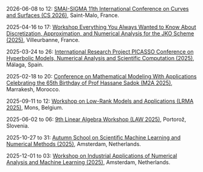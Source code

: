 2026-06-08 to 12: [SMAI-SIGMA 11th International Conference on Curves and Surfaces (CS 2026)](https://cs2026.sciencesconf.org/), Saint-Malo, France.

2025-04-16 to 17: [Workshop Everything You Always Wanted to Know About Discretization, Approximation, and Numerical Analysis for the JKO Scheme (2025)](https://indico.math.cnrs.fr/event/13361/), Villeurbanne, France.

2025-03-24 to 26: [International Research Project PICASSO Conference on Hyperbolic Models, Numerical Analysis and Scientific Computation (2025)](https://indico.math.cnrs.fr/event/13192/), Málaga, Spain.

2025-02-18 to 20: [Conference on Mathematical Modeling With Applications Celebrating the 65th Birthday of Prof Hassane Sadok (M2A 2025)](https://www.m2a25-conference.ma/), Marrakesh, Morocco.

2025-09-11 to 12: [Workshop on Low-Rank Models and Applications (LRMA 2025)](https://sites.google.com/view/lrma25/), Mons, Belgium.

2025-06-02 to 06: [9th Linear Algebra Workshop (LAW 2025)](http://www.law05.si/law25/), Portorož, Slovenia.

2025-10-27 to 31: [Autumn School on Scientific Machine Learning and Numerical Methods (2025)](https://www.cwi.nl/en/education/semester-programmes/cwi-research-semester-programs/synergies-in-numerical-linear-algebra-and-machine-learning/), Amsterdam, Netherlands.

2025-12-01 to 03: [Workshop on Industrial Applications of Numerical Analysis and Machine Learning (2025)](https://www.cwi.nl/en/education/semester-programmes/cwi-research-semester-programs/synergies-in-numerical-linear-algebra-and-machine-learning/), Amsterdam, Netherlands.

